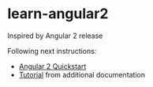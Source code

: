 # learn-angular2
Inspired by Angular 2 release

Following next instructions:
* [Angular 2 Quickstart](https://angular.io/docs/ts/latest/quickstart.html)
* [Tutorial](https://angular.io/docs/ts/latest/tutorial/) from additional documentation